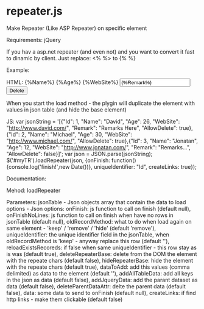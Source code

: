 # repeater.js
Make Repeater (Like ASP Repeater) on specific element

Requirements: jQuery

If you hav a asp.net repeater (and even not) and you want to convert it fast to dinamic by client.
Just replace: <% %> to {% %}

Example:

HTML:
            <tr id="myTR">
                <td>{%Name%}</td>
                <td>{%Age%}</td>
                <td>{%WebSite%}</td>
                <td><input type="text" value="{%Remark%}"/></td>
                <td><button style="display:{$$.IF({%AllowDelete%}==true,inline,none)}">Delete</button></td>
            </tr>
            
When you start the load method - the plygin will duplicate the element with values in json table (and hide the base element)

JS:
        var jsonString = '[{"Id": 1, "Name": "David", "Age": 26, "WebSite": "http://www.david.com/", "Remark": "Remarks Here", "AllowDelete": true},{"Id": 2, "Name": "Michael", "Age": 30, "WebSite": "http://www.michael.com/", "AllowDelete": true},{"Id": 3, "Name": "Jonatan", "Age": 12, "WebSite": "http://www.jonatan.com/", "Remark": "Remarks...", "AllowDelete": false}]';
        var json = JSON.parse(jsonString);
        $('#myTR').loadRepeater(json, {onFinish: function(){console.log('finish!',new Date())}, uniqueIdentifier: "Id", createLinks: true});



Documentation:

Mehod:
loadRepeater

Parameters:
jsonTable - Json objects array that contain the data to load
options - Json options:
        onFinish: js function to call on finish (default null),
        onFinishNoLines: js function to call on finish when have no rows in jsonTable (default null),
        oldRecordMethod: what to do when load again on same element - 'keep' / 'remove' / 'hide' (default 'remove'),
        uniqueIdentifier: the unique identifier field in the jsonTable, when oldRecordMethod is 'keep' - anyway replace this row (default ''),
        reloadExistsRecoreds: if false when same uniqueIdentifier - this row stay as is was (default true),
        deleteRepeaterBase: delete from the DOM the element with the repeate chars (default false),
        hideRepeaterBase: hide the element with the repeate chars (default true),
        dataToAdd: add this values (comma delimited) as data to the element (default ''),
        addAllTableData: add all keys in the json as data (default false),
        addJqueryData: add the parant dataset as data (default false),
        deleteParentDataAttr: delte the parent data (default false),
        data: some data to send to onFinish (default null),
        createLinks: if find http links - make them clickable (default false)
